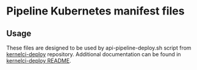 # Pipeline Kubernetes manifest files

## Usage

These files are designed to be used by api-pipeline-deploy.sh script from [kernelci-deploy](https://github.com/kernelci/kernelci-deploy) repository.
Additional documentation can be found in [kernelci-deploy README](https://github.com/kernelci/kernelci-deploy/kubernetes/README.md).
